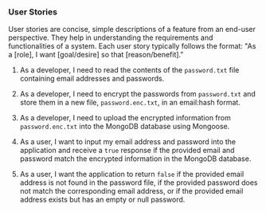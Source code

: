 ### User Stories

User stories are concise, simple descriptions of a feature from an end-user perspective. They help in understanding the requirements and functionalities of a system. Each user story typically follows the format: "As a [role], I want [goal/desire] so that [reason/benefit]."

1. As a developer, I need to read the contents of the `password.txt` file containing email addresses and passwords.
   
2. As a developer, I need to encrypt the passwords from `password.txt` and store them in a new file, `password.enc.txt`, in an email:hash format.

3. As a developer, I need to upload the encrypted information from `password.enc.txt` into the MongoDB database using Mongoose.

4. As a user, I want to input my email address and password into the application and receive a `true` response if the provided email and password match the encrypted information in the MongoDB database.

5. As a user, I want the application to return `false` if the provided email address is not found in the password file, if the provided password does not match the corresponding email address, or if the provided email address exists but has an empty or null password.